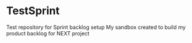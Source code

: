 # TestSprint
Test repository for Sprint backlog setup
My sandbox created to build my product backlog for NEXT project
